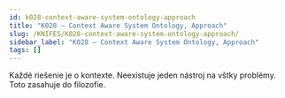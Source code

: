 ```yaml
---
id: k028-context-aware-system-ontology-approach
title: "K028 – Context Aware System Ontology, Approach"
slug: /KNIFES/K028-context-aware-system-ontology-approach/
sidebar_label: "K028 – Context Aware System Ontology, Approach"
tags: []
---
```


Každé riešenie je o kontexte. Neexistuje jeden nástroj na vštky problémy. Toto zasahuje do filozofie.

